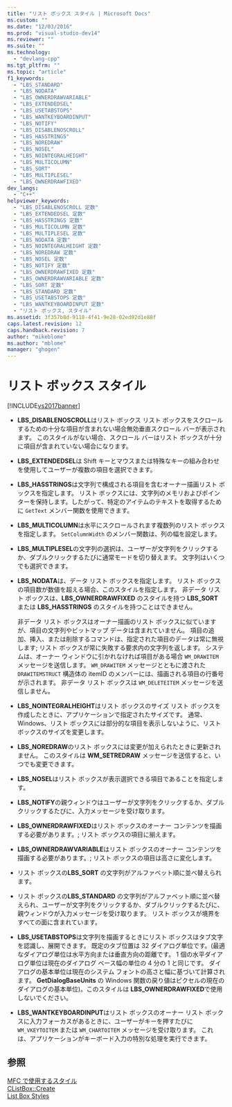 ```yaml
---
title: "リスト ボックス スタイル | Microsoft Docs"
ms.custom: ""
ms.date: "12/03/2016"
ms.prod: "visual-studio-dev14"
ms.reviewer: ""
ms.suite: ""
ms.technology: 
  - "devlang-cpp"
ms.tgt_pltfrm: ""
ms.topic: "article"
f1_keywords: 
  - "LBS_STANDARD"
  - "LBS_NODATA"
  - "LBS_OWNERDRAWVARIABLE"
  - "LBS_EXTENDEDSEL"
  - "LBS_USETABSTOPS"
  - "LBS_WANTKEYBOARDINPUT"
  - "LBS_NOTIFY"
  - "LBS_DISABLENOSCROLL"
  - "LBS_HASSTRINGS"
  - "LBS_NOREDRAW"
  - "LBS_NOSEL"
  - "LBS_NOINTEGRALHEIGHT"
  - "LBS_MULTICOLUMN"
  - "LBS_SORT"
  - "LBS_MULTIPLESEL"
  - "LBS_OWNERDRAWFIXED"
dev_langs: 
  - "C++"
helpviewer_keywords: 
  - "LBS_DISABLENOSCROLL 定数"
  - "LBS_EXTENDEDSEL 定数"
  - "LBS_HASSTRINGS 定数"
  - "LBS_MULTICOLUMN 定数"
  - "LBS_MULTIPLESEL 定数"
  - "LBS_NODATA 定数"
  - "LBS_NOINTEGRALHEIGHT 定数"
  - "LBS_NOREDRAW 定数"
  - "LBS_NOSEL 定数"
  - "LBS_NOTIFY 定数"
  - "LBS_OWNERDRAWFIXED 定数"
  - "LBS_OWNERDRAWVARIABLE 定数"
  - "LBS_SORT 定数"
  - "LBS_STANDARD 定数"
  - "LBS_USETABSTOPS 定数"
  - "LBS_WANTKEYBOARDINPUT 定数"
  - "リスト ボックス, スタイル"
ms.assetid: 3f357b8d-9118-4f41-9e28-02ed92d1e88f
caps.latest.revision: 12
caps.handback.revision: 7
author: "mikeblome"
ms.author: "mblome"
manager: "ghogen"
---
```

# リスト ボックス スタイル
[!INCLUDE[vs2017banner](../../assembler/inline/includes/vs2017banner.md)]

-   **LBS\_DISABLENOSCROLL**はリスト ボックス リスト ボックスをスクロールするための十分な項目が含まれない場合無効垂直スクロール バーが表示されます。  このスタイルがない場合、スクロール バーはリスト ボックスが十分に項目が含まれていない場合になります。  
  
-   **LBS\_EXTENDEDSEL**は Shift キーとマウスまたは特殊なキーの組み合わせを使用してユーザーが複数の項目を選択できます。  
  
-   **LBS\_HASSTRINGS**は文字列で構成される項目を含むオーナー描画リスト ボックスを指定します。  リスト ボックスには、文字列のメモリおよびポインターを保持します。したがって、特定のアイテムのテキストを取得するために `GetText` メンバー関数を使用できます。  
  
-   **LBS\_MULTICOLUMN**は水平にスクロールされます複数列のリスト ボックスを指定します。  `SetColumnWidth` のメンバー関数は、列の幅を設定します。  
  
-   **LBS\_MULTIPLESEL**の文字列の選択は、ユーザーが文字列をクリックするか、ダブルクリックするたびに通常モードを切り替えます。  文字列はいくつでも選択できます。  
  
-   **LBS\_NODATA**は、データ リスト ボックスを指定します。  リスト ボックスの項目数が数値を超える場合、このスタイルを指定します。  非データ リスト ボックスは、**LBS\_OWNERDRAWFIXED** のスタイルを持つ **LBS\_SORT** または **LBS\_HASSTRINGS** のスタイルを持つことはできません。  
  
     非データ リスト ボックスはオーナー描画のリスト ボックスに似ていますが、項目の文字列やビットマップ データは含まれていません。  項目の追加、挿入、または削除するコマンドは、指定された項目のデータは常に無視します; リスト ボックスが常に失敗する要求内の文字列を返します。  システムは、オーナー ウィンドウに引かれなければ項目がある場合 `WM_DRAWITEM` メッセージを送信します。  `WM_DRAWITEM` メッセージとともに渡された `DRAWITEMSTRUCT` 構造体の itemID のメンバーには、描画される項目の行番号が示されます。  非データ リスト ボックスは `WM_DELETEITEM` メッセージを送信しません。  
  
-   **LBS\_NOINTEGRALHEIGHT**はリスト ボックスのサイズ リスト ボックスを作成したときに、アプリケーションで指定されたサイズです。  通常、Windows、リスト ボックスには部分的な項目を表示しないように、リスト ボックスのサイズを変更します。  
  
-   **LBS\_NOREDRAW**のリスト ボックスには変更が加えられたときに更新されません。  このスタイルは **WM\_SETREDRAW** メッセージを送信すると、いつでも変更できます。  
  
-   **LBS\_NOSEL**はリスト ボックスが表示選択できる項目であることを指定します。  
  
-   **LBS\_NOTIFY**の親ウィンドウはユーザーが文字列をクリックするか、ダブルクリックするたびに、入力メッセージを受け取ります。  
  
-   **LBS\_OWNERDRAWFIXED**はリスト ボックスのオーナー コンテンツを描画する必要があります。; リスト ボックスの項目に揃えます。  
  
-   **LBS\_OWNERDRAWVARIABLE**はリスト ボックスのオーナー コンテンツを描画する必要があります。; リスト ボックスの項目は高さに変化します。  
  
-   リスト ボックスの**LBS\_SORT** の文字列がアルファベット順に並べ替えられます。  
  
-   リスト ボックスの**LBS\_STANDARD** の文字列がアルファベット順に並べ替えられ、ユーザーが文字列をクリックするか、ダブルクリックするたびに、親ウィンドウが入力メッセージを受け取ります。  リスト ボックスが境界をすべての面に含まれています。  
  
-   **LBS\_USETABSTOPS**は文字列を描画するときにリスト ボックスはタブ文字を認識し、展開できます。  既定のタブ位置は 32 ダイアログ単位です。\(最適なダイアログ単位は水平方向または垂直方向の距離です。  1 個の水平ダイアログ単位は現在のダイアログ ベース幅の単位の 4 分の 1 と同じです。  ダイアログの基本単位は現在のシステム フォントの高さと幅に基づいて計算されます。  **GetDialogBaseUnits** の Windows 関数の戻り値はピクセルの現在のダイアログの基本単位\)。このスタイルは **LBS\_OWNERDRAWFIXED**で使用しないでください。  
  
-   **LBS\_WANTKEYBOARDINPUT**はリスト ボックスのオーナー リスト ボックスに入力フォーカスがあるときに、ユーザーがキーを押すたびに `WM_VKEYTOITEM` または `WM_CHARTOITEM` メッセージを受け取ります。  これは、アプリケーションがキーボード入力の特別な処理を実行できます。  
  
## 参照  
 [MFC で使用するスタイル](../../mfc/reference/styles-used-by-mfc.md)   
 [CListBox::Create](../Topic/CListBox::Create.md)   
 [List Box Styles](http://msdn.microsoft.com/library/windows/desktop/bb775149)